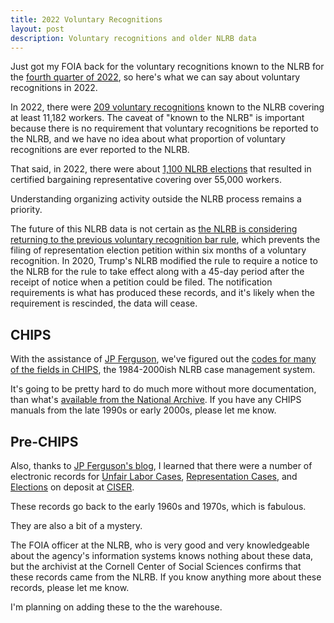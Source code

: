 ```yaml
---
title: 2022 Voluntary Recognitions
layout: post
description: Voluntary recognitions and older NLRB data
---
```


Just got my FOIA back for the voluntary recognitions known to the NLRB
for the [fourth quarter of 2022](https://www.muckrock.com/foi/united-states-of-america-10/voluntary-recognitions-october-1-2022-december-31-2022-138379/), so here's what we can say about voluntary recognitions in 2022.

In 2022, there were [209 voluntary recognitions](https://labordata.bunkum.us/voluntary_recognitions-9901464?sql=select%0D%0A++cast%28%0D%0A++++strftime%28%27%25Y%27%2C+%22Date+VR+Request+Received%22%29+as+int%0D%0A++%29+year%2C%0D%0A++count%28%22VR+Case+Number%22%29%2C%0D%0A++sum%28%22Number+of+Employees%22%29+as+year%0D%0Afrom%0D%0A++voluntary_recognitions%0D%0Awhere%0D%0A++year+%3D+2022%0D%0Agroup+by%0D%0A++year%3B) known to the NLRB covering at least
11,182 workers. The caveat of "known to the NLRB" is important because there is no
requirement that voluntary recognitions be reported to the NLRB, and we have no 
idea about what proportion of voluntary recognitions are ever reported to the NLRB.

That said, in 2022, there were about [1,100 NLRB
elections](https://labordata.bunkum.us/nlrb-ca1e99a?sql=with+distinct_units+as+%28%0D%0A++select%0D%0A++++distinct+cast%28strftime%28%27%25Y%27%2C+date_closed%29+as+int%29+as+year%2C%0D%0A++++voting_unit_id%2C%0D%0A++++unit_size%0D%0A++from%0D%0A++++filing%0D%0A++++inner+join+voting_unit+using+%28case_number%29%0D%0A++++inner+join+election+using+%28voting_unit_id%29%0D%0A++++inner+join+election_result+using+%28election_id%29%0D%0A++where%0D%0A++++case_type+%3D+%27RC%27%0D%0A++++and+year+%3D+2022%0D%0A++++and+reason_closed+%3D+%27Certific.+of+Representative%27%0D%0A++++and+ballot_type+%3D+%27Single+Labor+Organization%27%0D%0A%29%0D%0Aselect%0D%0A++year%2C%0D%0A++count%28voting_unit_id%29%2C%0D%0A++sum%28unit_size%29%0D%0Afrom%0D%0A++distinct_units)
that resulted in certified bargaining representative covering over
55,000 workers.

Understanding organizing activity outside the NLRB process remains a priority. 

The future of this NLRB data is not certain as [the NLRB is
considering returning to the previous voluntary recognition bar
rule](https://www.nlrb.gov/news-outreach/news-story/nlrb-issues-notice-of-proposed-rulemaking-on-fair-choice-and-employee),
which prevents the filing of representation election petition within six
months of a voluntary recognition. In 2020, Trump's NLRB modified the
rule to require a notice to the NLRB for the rule to take effect along
with a 45-day period after the receipt of notice when a petition could
be filed. The notification requirements is what has produced these
records, and it's likely when the requirement is rescinded, the data
will cease.

## CHIPS
With the assistance of [JP Ferguson](https://www.jpferguson.net/),
we've figured out the [codes for many of the fields in
CHIPS](https://github.com/labordata/CHIPS#erd-diagram), the
1984-2000ish NLRB case management system.

It's going to be pretty hard to do much more without more
documentation, than what's [available from the National
Archive](https://catalog.archives.gov/id/627716). If you have any
CHIPS manuals from the late 1990s or early 2000s, please let me know.

## Pre-CHIPS
Also, thanks to [JP Ferguson's
blog](https://www.jpferguson.net/blog/blog-post-title-one-ez8bs-gbmmb),
I learned that there were a number of electronic records for [Unfair
Labor Cases](https://archive.ciser.cornell.edu/studies/239), [Representation Cases](https://archive.ciser.cornell.edu/studies/2103), and [Elections](https://archive.ciser.cornell.edu/studies/237) on deposit at [CISER](https://archive.ciser.cornell.edu/about).

These records go back to the early 1960s and 1970s, which is fabulous. 

They are also a bit of a mystery. 

The FOIA officer at the NLRB, who is
very good and very knowledgeable about the agency's information
systems knows nothing about these data, but the archivist at the
Cornell Center of Social Sciences confirms that these records came
from the NLRB. If you know anything more about these records, please
let me know.

I'm planning on adding these to the the warehouse.


